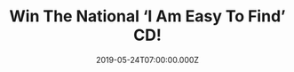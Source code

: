 ---
campaign-uuid: "c-abbcf1da-bd17-4bac-a20d-4cfcddbcb591"
type: "Competition"
category: "Music"
date: "2019-05-24T07:00:00.000Z"
end-date: "2019-06-24T23:59:00.000Z"
disable-form: false
is_promoted: false
has_entry_page: true
title: "Win The National ‘I Am Easy To Find’ CD!"
competition-description: "<p>I Am Easy To Find is the The National band’s eighth studio\
  \ album and the follow-up to 2017’s GRAMMY-award winning release Sleep Well Beast.\
  \ A companion short film with the same name is released with music by The National\
  \ and inspired by the album.The album features vocal contributions from Sharon Van\
  \ Etten, Brooklyn Youth Chorus, Lisa Hannigan, Mina Tindle and more.</p>\n<p>Want\
  \ it? Click below for a chance to win it!</p>\n"
hero-header: "Win The National ‘I Am Easy To Find’ CD!"
terms-confirmation: "N/A"
banner-img: "https://assets.expresslyapp.com/asset-b9b9fc51-8791-4ce8-af7b-e22464500a9f.jpg"
logo-left-href: "aaa.nme.com"
logo-left-image: "https://assets.expresslyapp.com/asset-1a75413a-f164-45f6-afce-34fa415b5ca8.jpg"
logo-left-title: "NME AAA"
bg-image-hero: "https://assets.expresslyapp.com/asset-96f81a9f-2786-43e5-b60c-69296e308ee0.jpg"
bg-image-first: "https://assets.expresslyapp.com/asset-6164545f-1c81-41c9-94de-7ea77b1de324.jpg"
section1-content: "<p>I Am Easy to Find is a 24-minute film by Mills starring Alicia\
  \ Vikander, and a 68-minute album by the National. The former is not the video for\
  \ the latter; the latter is not the soundtrack to the former. The two projects are,\
  \ as Mills calls them, “Playfully hostile siblings that love to steal from each\
  \ other”—they share music and words and DNA and impulses and a vision about what\
  \ it means to be human in 2019, but don’t necessarily need one another.</p>\n<p>The\
  \ movie was composed like a piece of music; the music was assembled like a film,\
  \ by a film director. The frontman and natural focal point was deliberately and\
  \ dramatically sidestaged in favour of a variety of female voices, nearly all of\
  \ whom have long been in the group’s orbit. It is unlike anything either artist\
  \ has ever attempted and also totally in line with how they’ve created for much\
  \ of their careers.</p>\n<p>Think no more and enter the form below to win this work\
  \ of art now!</p>\n"
entry-title: "Win The National ‘I Am Easy To Find’ CD!"
entry-content: "<p>Enter the draw to win The National ‘I Am Easy To Find’ CD by completing\
  \ the form below before 23:59 on the 24th  of June  2019.</p>\n"
has-winner: false
prize-description: "The National ‘I Am Easy To Find’ CD."
special-conditions: "Multiple entries are allowed up to one every day.\r\nThis competition\
  \ is also available on: http://club.expressly.io/competitons/he-national-cd-giveaway"
country-restrictions:
- "GB"
---